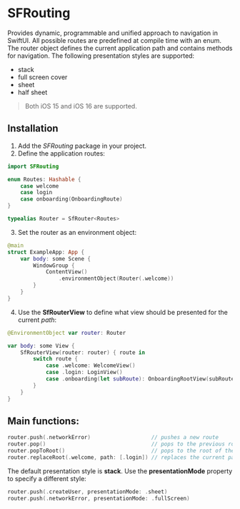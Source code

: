 # SFRouting

Provides dynamic, programmable and unified approach to navigation in SwiftUI. All possible routes are predefined at compile time with an enum. The router object defines the current application path and contains methods for navigation. The following presentation styles are supported: 

- stack 
- full screen cover
- sheet
- half sheet

> Both iOS 15 and iOS 16 are supported.

## Installation

1. Add the *SFRouting* package in your project.
2. Define the application routes:

```Swift
import SFRouting

enum Routes: Hashable {
    case welcome
    case login
    case onboarding(OnboardingRoute)
}

typealias Router = SfRouter<Routes>
```

3. Set the router as an environment object:

```Swift
@main
struct ExampleApp: App {
    var body: some Scene {
        WindowGroup {
            ContentView()
                .environmentObject(Router(.welcome))
        }
    }
}
```

4. Use the **SfRouterView** to define what view should be presented for the current *path*:

```Swift
@EnvironmentObject var router: Router

var body: some View {
    SfRouterView(router: router) { route in
        switch route {
            case .welcome: WelcomeView()
            case .login: LoginView()
            case .onboarding(let subRoute): OnboardingRootView(subRoute)
        }
    }
}
```

## Main functions:

```Swift
router.push(.networkError)                   // pushes a new route
router.pop()                                 // pops to the previous route
router.popToRoot()                           // pops to the root of the navigation stack
router.replaceRoot(.welcome, path: [.login]) // replaces the current path with a new root and a subpath (optional)
```

The default presentation style is **stack**. Use the **presentationMode** property to specify a different style:

```Swift
router.push(.createUser, presentationMode: .sheet)
router.push(.networkError, presentationMode: .fullScreen)
```

